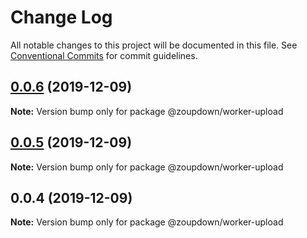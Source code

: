 # Change Log

All notable changes to this project will be documented in this file.
See [Conventional Commits](https://conventionalcommits.org) for commit guidelines.

## [0.0.6](https://github.com/zcorky/zodash/compare/v0.0.5...v0.0.6) (2019-12-09)

**Note:** Version bump only for package @zoupdown/worker-upload





## [0.0.5](https://github.com/zcorky/zodash/compare/v0.0.4...v0.0.5) (2019-12-09)

**Note:** Version bump only for package @zoupdown/worker-upload





## 0.0.4 (2019-12-09)

**Note:** Version bump only for package @zoupdown/worker-upload
